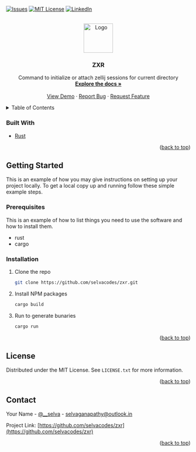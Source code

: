 <div id="top"></div>
<!--
*** Thanks for checking out the Best-README-Template. If you have a suggestion
*** that would make this better, please fork the repo and create a pull request
*** or simply open an issue with the tag "enhancement".
*** Don't forget to give the project a star!
*** Thanks again! Now go create something AMAZING! :D
-->



<!-- PROJECT SHIELDS -->
<!--
*** I'm using markdown "reference style" links for readability.
*** Reference links are enclosed in brackets [ ] instead of parentheses ( ).
*** See the bottom of this document for the declaration of the reference variables
*** for contributors-url, forks-url, etc. This is an optional, concise syntax you may use.
*** https://www.markdownguide.org/basic-syntax/#reference-style-links
-->
[![Issues][issues-shield]][issues-url]
[![MIT License][license-shield]][license-url]
[![LinkedIn][linkedin-shield]][linkedin-url]


<!-- PROJECT LOGO -->
<br />
<div align="center">
  <a href="https://github.com/selvacodes/zxr.git">
    <img src="https://zellij.dev/img/logo.png" alt="Logo" width="80" height="80">
  </a>

<h3 align="center">ZXR</h3>

  <p align="center">
     Command to initialize or attach zellij sessions for current directory
    <br />
    <a href="https://github.com/selvacodes/zxr.git"><strong>Explore the docs »</strong></a>
    <br />
    <br />
    <a href="https://github.com/selvacodes/zxr">View Demo</a>
    ·
    <a href="https://github.com/selvacodes/zxr/issues">Report Bug</a>
    ·
    <a href="https://github.com/selvacodes/zxr/issues">Request Feature</a>
  </p>
</div>



<!-- TABLE OF CONTENTS -->
<details>
  <summary>Table of Contents</summary>
  <ol>
    <li>
      <a href="#about-the-project">About The Project</a>
      <ul>
        <li><a href="#built-with">Built With</a></li>
      </ul>
    </li>
    <li>
      <a href="#getting-started">Getting Started</a>
      <ul>
        <li><a href="#prerequisites">Prerequisites</a></li>
        <li><a href="#installation">Installation</a></li>
      </ul>
    </li>
    <li><a href="#usage">Usage</a></li>
  </ol>
</details>


### Built With

* [Rust](https://www.rust-lang.org/)

<p align="right">(<a href="#top">back to top</a>)</p>



<!-- GETTING STARTED -->
## Getting Started

This is an example of how you may give instructions on setting up your project locally.
To get a local copy up and running follow these simple example steps.

### Prerequisites

This is an example of how to list things you need to use the software and how to install them.
* rust
* cargo

### Installation

1. Clone the repo
   ```sh
   git clone https://github.com/selvacodes/zxr.git
   ```
2. Install NPM packages
   ```sh
   cargo build
   ```
3. Run to generate bunaries
   ```js
   cargo run
   ```

<p align="right">(<a href="#top">back to top</a>)</p>

<!-- LICENSE -->
## License

Distributed under the MIT License. See `LICENSE.txt` for more information.

<p align="right">(<a href="#top">back to top</a>)</p>



<!-- CONTACT -->
## Contact

Your Name - [@__selva](https://twitter.com/__selva) - selvaganapathy@outlook.in

Project Link: [https://github.com/selvacodes/zxr](https://github.com/selvacodes/zxr)

<p align="right">(<a href="#top">back to top</a>)</p>

<!-- MARKDOWN LINKS & IMAGES -->
<!-- https://www.markdownguide.org/basic-syntax/#reference-style-links -->
[contributors-shield]: https://img.shields.io/github/contributors/selvacodes/zxr.svg?style=for-the-badge
[contributors-url]: https://github.com/selvacodes/zxr/graphs/contributors
[forks-shield]: https://img.shields.io/github/forks/selvacodes/zxr.svg?style=for-the-badge
[forks-url]: https://github.com/selvacodes/zxr/network/members
[stars-shield]: https://img.shields.io/github/stars/selvacodes/zxr.svg?style=for-the-badge
[stars-url]: https://github.com/selvacodes/zxr/stargazers
[issues-shield]: https://img.shields.io/github/issues/selvacodes/zxr.svg?style=for-the-badge
[issues-url]: https://github.com/selvacodes/zxr/issues
[license-shield]: https://img.shields.io/github/license/selvacodes/zxr.svg?style=for-the-badge
[license-url]: https://github.com/selvacodes/zxr/blob/master/LICENSE.txt
[linkedin-shield]: https://img.shields.io/badge/-LinkedIn-black.svg?style=for-the-badge&logo=linkedin&colorB=555
[linkedin-url]: https://linkedin.com/in/linkedin_username
[product-screenshot]: images/screenshot.png
